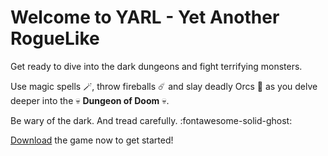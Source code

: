 # Welcome to YARL - Yet Another RogueLike

Get ready to dive into the dark dungeons and fight terrifying monsters.

Use magic spells :magic_wand:, throw fireballs :comet: and slay deadly Orcs :japanese_ogre: as you delve deeper into the :skull: **Dungeon of Doom** :skull:.

Be wary of the dark. And tread carefully. :fontawesome-solid-ghost:

[Download](./download-install.md) the game now to get started!
